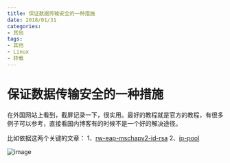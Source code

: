 ```yaml
---
title: 保证数据传输安全的一种措施
date: 2018/01/31
categories:
- 其他
tags:
- 其他
- Linux
- 转载
---
```


保证数据传输安全的一种措施
==============
在外国网站上看到，截屏记录一下，很实用。最好的教程就是官方的教程，有很多例子可以参考，直接看国内博客有的时候不是一个好的解决途径。

比如依据这两个关键的文章：
1、[rw-eap-mschapv2-id-rsa](https://www.strongswan.org/testing/testresults/ikev2/rw-eap-mschapv2-id-rsa/)
2、[ip-pool](https://www.strongswan.org/testing/testresults/ikev2/ip-pool/)

![image](/uploads/how-to-cnnnect-to-two-network/0.png)